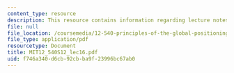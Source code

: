 ```yaml
---
content_type: resource
description: This resource contains information regarding lecture notes.
file: null
file_location: /coursemedia/12-540-principles-of-the-global-positioning-system-spring-2012/f746a340d6cb92cbba9f23996bc67ab0_MIT12_540S12_lec16.pdf
file_type: application/pdf
resourcetype: Document
title: MIT12_540S12_lec16.pdf
uid: f746a340-d6cb-92cb-ba9f-23996bc67ab0
---
```

